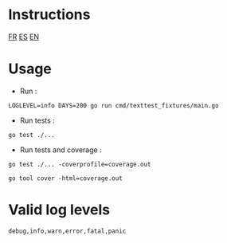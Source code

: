 # Instructions 
[FR](https://github.com/emilybache/GildedRose-Refactoring-Kata/blob/main/GildedRoseRequirements_fr.md)
[ES](https://github.com/emilybache/GildedRose-Refactoring-Kata/blob/main/GildedRoseRequirements_es.md)
[EN](https://github.com/emilybache/GildedRose-Refactoring-Kata/blob/main/GildedRoseRequirements.txt)

# Usage

- Run :

```shell
LOGLEVEL=info DAYS=200 go run cmd/texttest_fixtures/main.go
```

- Run tests :

```shell
go test ./...
```

- Run tests and coverage :

```shell
go test ./... -coverprofile=coverage.out

go tool cover -html=coverage.out
```

# Valid log levels 
	debug,info,warn,error,fatal,panic
